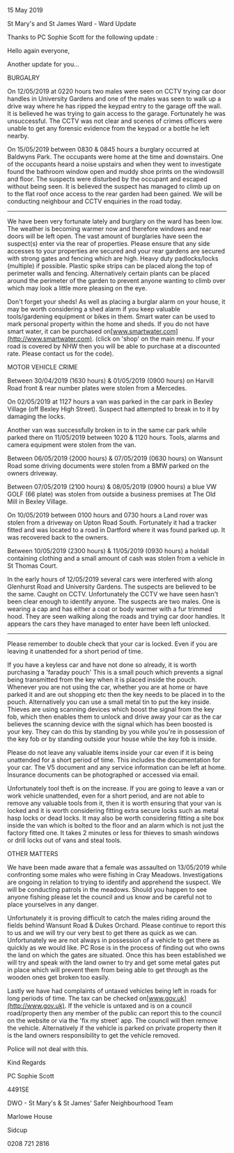 15 May 2019

St Mary's and St James Ward - Ward Update

Thanks to PC Sophie Scott for the following update :

Hello again everyone,

Another update for you...

BURGALRY

On 12/05/2019 at 0220 hours two males were seen on CCTV trying car door handles in University Gardens and one of the males was seen to walk up a drive way where he has ripped the keypad entry to the garage off the wall. It is believed he was trying to gain access to the garage. Fortunately he was unsuccessful. The CCTV was not clear and scenes of crimes officers were unable to get any forensic evidence from the keypad or a bottle he left nearby.

On 15/05/2019 between 0830 & 0845 hours a burglary occurred at Baldwyns Park. The occupants were home at the time and downstairs. One of the occupants heard a noise upstairs and when they went to investigate found the bathroom window open and muddy shoe prints on the windowsill and floor. The suspects were disturbed by the occupant and escaped without being seen. It is believed the suspect has managed to climb up on to the flat roof once access to the rear garden had been gained. We will be conducting neighbour and CCTV enquiries in the road today.

---

We have been very fortunate lately and burglary on the ward has been low. The weather is becoming warmer now and therefore windows and rear doors will be left open. The vast amount of burglaries have seen the suspect(s) enter via the rear of properties. Please ensure that any side accesses to your properties are secured and your rear gardens are secured with strong gates and fencing which are high. Heavy duty padlocks/locks (multiple) if possible. Plastic spike strips can be placed along the top of perimeter walls and fencing. Alternatively certain plants can be placed around the perimeter of the garden to prevent anyone wanting to climb over which may look a little more pleasing on the eye.

Don't forget your sheds! As well as placing a burglar alarm on your house, it may be worth considering a shed alarm if you keep valuable tools/gardening equipment or bikes in them. Smart water can be used to mark personal property within the home and sheds. If you do not have smart water, it can be purchased on[www.smartwater.com](http://www.smartwater.com). (click on 'shop' on the main menu. If your road is covered by NHW then you will be able to purchase at a discounted rate. Please contact us for the code).

MOTOR VEHICLE CRIME

Between 30/04/2019 (1630 hours) & 01/05/2019 (0900 hours) on Harvill Road front & rear number plates were stolen from a Mercedes.

On 02/05/2019 at 1127 hours a van was parked in the car park in Bexley Village (off Bexley High Street). Suspect had attempted to break in to it by damaging the locks.

Another van was successfully broken in to in the same car park while parked there on 11/05/2019 between 1020 & 1120 hours. Tools, alarms and camera equipment were stolen from the van.

Between 06/05/2019 (2000 hours) & 07/05/2019 (0630 hours) on Wansunt Road some driving documents were stolen from a BMW parked on the owners driveway.

Between 07/05/2019 (2100 hours) & 08/05/2019 (0900 hours) a blue VW GOLF (66 plate) was stolen from outside a business premises at The Old Mill in Bexley Village.

On 10/05/2019 between 0100 hours and 0730 hours a Land rover was stolen from a driveway on Upton Road South. Fortunately it had a tracker fitted and was located to a road in Dartford where it was found parked up. It was recovered back to the owners.

Between 10/05/2019 (2300 hours) & 11/05/2019 (0930 hours) a holdall containing clothing and a small amount of cash was stolen from a vehicle in St Thomas Court.

In the early hours of 12/05/2019 several cars were interfered with along Glenhurst Road and University Gardens. The suspects are believed to be the same. Caught on CCTV. Unfortunately the CCTV we have seen hasn't been clear enough to identify anyone. The suspects are two males. One is wearing a cap and has either a coat or body warmer with a fur trimmed hood. They are seen walking along the roads and trying car door handles. It appears the cars they have managed to enter have been left unlocked.

---

Please remember to double check that your car is locked. Even if you are leaving it unattended for a short period of time.

If you have a keyless car and have not done so already, it is worth purchasing a 'faraday pouch' This is a small pouch which prevents a signal being transmitted from the key when it is placed inside the pouch. Whenever you are not using the car, whether you are at home or have parked it and are out shopping etc then the key needs to be placed in to the pouch. Alternatively you can use a small metal tin to put the key inside. Thieves are using scanning devices which boost the signal from the key fob, which then enables them to unlock and drive away your car as the car believes the scanning device with the signal which has been boosted is your key. They can do this by standing by you while you're in possession of the key fob or by standing outside your house while the key fob is inside.

Please do not leave any valuable items inside your car even if it is being unattended for a short period of time. This includes the documentation for your car. The V5 document and any service information can be left at home. Insurance documents can be photographed or accessed via email.

Unfortunately tool theft is on the increase. If you are going to leave a van or work vehicle unattended, even for a short period, and are not able to remove any valuable tools from it, then it is worth ensuring that your van is locked and it is worth considering fitting extra secure locks such as metal hasp locks or dead locks. It may also be worth considering fitting a site box inside the van which is bolted to the floor and an alarm which is not just the factory fitted one. It takes 2 minutes or less for thieves to smash windows or drill locks out of vans and steal tools.

OTHER MATTERS

We have been made aware that a female was assaulted on 13/05/2019 while confronting some males who were fishing in Cray Meadows. Investigations are ongoing in relation to trying to identify and apprehend the suspect. We will be conducting patrols in the meadows. Should you happen to see anyone fishing please let the council and us know and be careful not to place yourselves in any danger.

Unfortunately it is proving difficult to catch the males riding around the fields behind Wansunt Road & Dukes Orchard. Please continue to report this to us and we will try our very best to get there as quick as we can. Unfortunately we are not always in possession of a vehicle to get there as quickly as we would like. PC Rose is in the process of finding out who owns the land on which the gates are situated. Once this has been established we will try and speak with the land owner to try and get some metal gates put in place which will prevent them from being able to get through as the wooden ones get broken too easily.

Lastly we have had complaints of untaxed vehicles being left in roads for long periods of time. The tax can be checked on[www.gov.uk](http://www.gov.uk). If the vehicle is untaxed and is on a council road/property then any member of the public can report this to the council on the website or via the 'fix my street' app. The council will then remove the vehicle. Alternatively if the vehicle is parked on private property then it is the land owners responsibility to get the vehicle removed.

Police will not deal with this.

Kind Regards

PC Sophie Scott

4491SE

DWO - St Mary's & St James' Safer Neighbourhood Team

Marlowe House

Sidcup

0208 721 2816
